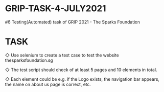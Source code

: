 # GRIP-TASK-4-JULY2021
#6 Testing(Automated) task of GRIP 2021 - The Sparks Foundation
# TASK
◇ Use selenium to create a test case to test the website thesparksfoundation.sg

◇ The test script should check of at least 5 pages and 10 elements in total.

◇ Each element could be e.g. if the Logo exists, the navigation bar appears, the name on about us page is correct, etc.
